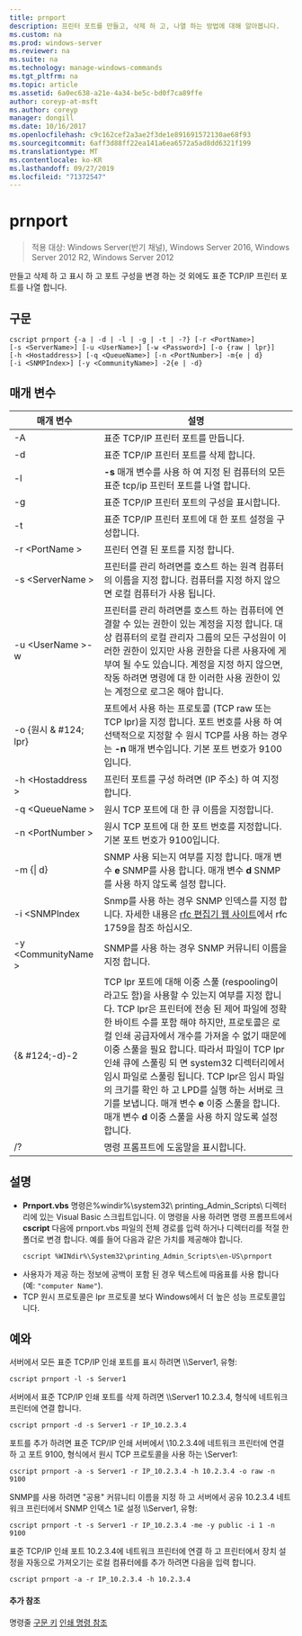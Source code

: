 ```yaml
---
title: prnport
description: 프린터 포트를 만들고, 삭제 하 고, 나열 하는 방법에 대해 알아봅니다.
ms.custom: na
ms.prod: windows-server
ms.reviewer: na
ms.suite: na
ms.technology: manage-windows-commands
ms.tgt_pltfrm: na
ms.topic: article
ms.assetid: 6a0ec638-a21e-4a34-be5c-bd0f7ca89ffe
author: coreyp-at-msft
ms.author: coreyp
manager: dongill
ms.date: 10/16/2017
ms.openlocfilehash: c9c162cef2a3ae2f3de1e891691572130ae68f93
ms.sourcegitcommit: 6aff3d88ff22ea141a6ea6572a5ad8dd6321f199
ms.translationtype: MT
ms.contentlocale: ko-KR
ms.lasthandoff: 09/27/2019
ms.locfileid: "71372547"
---
```

# <a name="prnport"></a>prnport

>적용 대상: Windows Server(반기 채널), Windows Server 2016, Windows Server 2012 R2, Windows Server 2012

만들고 삭제 하 고 표시 하 고 포트 구성을 변경 하는 것 외에도 표준 TCP/IP 프린터 포트를 나열 합니다.

## <a name="syntax"></a>구문
```
cscript prnport {-a | -d | -l | -g | -t | -?} [-r <PortName>] 
[-s <ServerName>] [-u <UserName>] [-w <Password>] [-o {raw | lpr}] 
[-h <Hostaddress>] [-q <QueueName>] [-n <PortNumber>] -m{e | d} 
[-i <SNMPIndex>] [-y <CommunityName>] -2{e | -d}
```

## <a name="parameters"></a>매개 변수

|          매개 변수           |                                                                                                                                                                                                                                                                                                     설명                                                                                                                                                                                                                                                                                                      |
|------------------------------|----------------------------------------------------------------------------------------------------------------------------------------------------------------------------------------------------------------------------------------------------------------------------------------------------------------------------------------------------------------------------------------------------------------------------------------------------------------------------------------------------------------------------------------------------------------------------------------------------------------------|
|              -A              |                                                                                                                                                                                                                                                                                       표준 TCP/IP 프린터 포트를 만듭니다.                                                                                                                                                                                                                                                                                        |
|              -d              |                                                                                                                                                                                                                                                                                       표준 TCP/IP 프린터 포트를 삭제 합니다.                                                                                                                                                                                                                                                                                        |
|              -l              |                                                                                                                                                                                                                                                             **-s** 매개 변수를 사용 하 여 지정 된 컴퓨터의 모든 표준 tcp/ip 프린터 포트를 나열 합니다.                                                                                                                                                                                                                                                             |
|              -g              |                                                                                                                                                                                                                                                                            표준 TCP/IP 프린터 포트의 구성을 표시합니다.                                                                                                                                                                                                                                                                             |
|              -t              |                                                                                                                                                                                                                                                                           표준 TCP/IP 프린터 포트에 대 한 포트 설정을 구성합니다.                                                                                                                                                                                                                                                                           |
|        -r \<PortName >        |                                                                                                                                                                                                                                                                                프린터 연결 된 포트를 지정 합니다.                                                                                                                                                                                                                                                                                 |
|       -s \<ServerName >       |                                                                                                                                                                                                                               프린터를 관리 하려면를 호스트 하는 원격 컴퓨터의 이름을 지정 합니다. 컴퓨터를 지정 하지 않으면 로컬 컴퓨터가 사용 됩니다.                                                                                                                                                                                                                                |
| -u \<UserName >-w <Password> |                                                                                                              프린터를 관리 하려면를 호스트 하는 컴퓨터에 연결할 수 있는 권한이 있는 계정을 지정 합니다. 대상 컴퓨터의 로컬 관리자 그룹의 모든 구성원이 이러한 권한이 있지만 사용 권한을 다른 사용자에 게 부여 될 수도 있습니다. 계정을 지정 하지 않으면, 작동 하려면 명령에 대 한 이러한 사용 권한이 있는 계정으로 로그온 해야 합니다.                                                                                                               |
|     -o {원시 & #124; lpr}      |                                                                                                                                                                                                              포트에서 사용 하는 프로토콜 (TCP raw 또는 TCP lpr)을 지정 합니다. 포트 번호를 사용 하 여 선택적으로 지정할 수 원시 TCP를 사용 하는 경우는 **-n** 매개 변수입니다. 기본 포트 번호가 9100입니다.                                                                                                                                                                                                              |
|      -h \<Hostaddress >       |                                                                                                                                                                                                                                                                   프린터 포트를 구성 하려면 (IP 주소) 하 여 지정 합니다.                                                                                                                                                                                                                                                                    |
|       -q \<QueueName >        |                                                                                                                                                                                                                                                                                     원시 TCP 포트에 대 한 큐 이름을 지정합니다.                                                                                                                                                                                                                                                                                     |
|       -n \<PortNumber >       |                                                                                                                                                                                                                                                                    원시 TCP 포트에 대 한 포트 번호를 지정합니다. 기본 포트 번호가 9100입니다.                                                                                                                                                                                                                                                                    |
|        -m {&#124; d}        |                                                                                                                                                                                                                                                       SNMP 사용 되는지 여부를 지정 합니다. 매개 변수 **e** SNMP를 사용 합니다. 매개 변수 **d** SNMP를 사용 하지 않도록 설정 합니다.                                                                                                                                                                                                                                                        |
|        -i \<SNMPIndex        |                                                                                                                                                                                                                             Snmp를 사용 하는 경우 SNMP 인덱스를 지정 합니다. 자세한 내용은 [rfc 편집기 웹 사이트](https://go.microsoft.com/fwlink/?LinkId=569)에서 rfc 1759을 참조 하십시오.                                                                                                                                                                                                                              |
|     -y \<CommunityName >      |                                                                                                                                                                                                                                                                                SNMP를 사용 하는 경우 SNMP 커뮤니티 이름을 지정 합니다.                                                                                                                                                                                                                                                                                |
|       {& #124;-d}-2        | TCP lpr 포트에 대해 이중 스풀 (respooling이 라고도 함)을 사용할 수 있는지 여부를 지정 합니다. TCP lpr은 프린터에 전송 된 제어 파일에 정확한 바이트 수를 포함 해야 하지만, 프로토콜은 로컬 인쇄 공급자에서 개수를 가져올 수 없기 때문에 이중 스풀을 필요 합니다. 따라서 파일이 TCP lpr 인쇄 큐에 스풀링 되 면 system32 디렉터리에서 임시 파일로 스풀링 됩니다. TCP lpr은 임시 파일의 크기를 확인 하 고 LPD를 실행 하는 서버로 크기를 보냅니다. 매개 변수 **e** 이중 스풀을 합니다. 매개 변수 **d** 이중 스풀을 사용 하지 않도록 설정 합니다. |
|              /?              |                                                                                                                                                                                                                                                                                         명령 프롬프트에 도움말을 표시합니다.                                                                                                                                                                                                                                                                                         |

## <a name="remarks"></a>설명
-   **Prnport.vbs** 명령은%windir%\system32\ printing_Admin_Scripts\\<language> 디렉터리에 있는 Visual Basic 스크립트입니다. 이 명령을 사용 하려면 명령 프롬프트에서 **cscript** 다음에 prnport.vbs 파일의 전체 경로를 입력 하거나 디렉터리를 적절 한 폴더로 변경 합니다. 예를 들어 다음과 같은 가치를 제공해야 합니다.
    ```
    cscript %WINdir%\System32\printing_Admin_Scripts\en-US\prnport
    ```
-   사용자가 제공 하는 정보에 공백이 포함 된 경우 텍스트에 따옴표를 사용 합니다 (예: `"computer Name"`).
-   TCP 원시 프로토콜은 lpr 프로토콜 보다 Windows에서 더 높은 성능 프로토콜입니다.

## <a name="BKMK_examples"></a>예와
서버에서 모든 표준 TCP/IP 인쇄 포트를 표시 하려면 \\\Server1, 유형:
```
cscript prnport -l -s Server1
```
서버에서 표준 TCP/IP 인쇄 포트를 삭제 하려면 \\\Server1 10.2.3.4, 형식에 네트워크 프린터에 연결 합니다.
```
cscript prnport -d -s Server1 -r IP_10.2.3.4
```
포트를 추가 하려면 표준 TCP/IP 인쇄 서버에서 \\10.2.3.4에 네트워크 프린터에 연결 하 고 포트 9100, 형식에서 원시 TCP 프로토콜을 사용 하는 \Server1:
```
cscript prnport -a -s Server1 -r IP_10.2.3.4 -h 10.2.3.4 -o raw -n 9100
```
SNMP를 사용 하려면 "공용" 커뮤니티 이름을 지정 하 고 서버에서 공유 10.2.3.4 네트워크 프린터에서 SNMP 인덱스 1로 설정 \\\Server1, 유형:
```
cscript prnport -t -s Server1 -r IP_10.2.3.4 -me -y public -i 1 -n 9100
```
표준 TCP/IP 인쇄 포트 10.2.3.4에 네트워크 프린터에 연결 하 고 프린터에서 장치 설정을 자동으로 가져오기는 로컬 컴퓨터에를 추가 하려면 다음을 입력 합니다.
```
cscript prnport -a -r IP_10.2.3.4 -h 10.2.3.4
```

#### <a name="additional-references"></a>추가 참조
명령줄 [구문 키](command-line-syntax-key.md)
[인쇄 명령 참조](print-command-reference.md)
